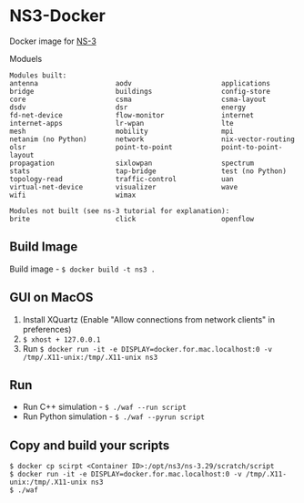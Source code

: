# NS3-Docker

Docker image for [NS-3](https://www.nsnam.org)

Moduels
```
Modules built:
antenna                   aodv                      applications
bridge                    buildings                 config-store
core                      csma                      csma-layout
dsdv                      dsr                       energy
fd-net-device             flow-monitor              internet
internet-apps             lr-wpan                   lte
mesh                      mobility                  mpi
netanim (no Python)       network                   nix-vector-routing
olsr                      point-to-point            point-to-point-layout
propagation               sixlowpan                 spectrum
stats                     tap-bridge                test (no Python)
topology-read             traffic-control           uan
virtual-net-device        visualizer                wave
wifi                      wimax

Modules not built (see ns-3 tutorial for explanation):
brite                     click                     openflow

```

## Build Image

Build image - `$ docker build -t ns3 .`

## GUI on MacOS

1. Install XQuartz (Enable "Allow connections from network clients" in preferences)
2. `$ xhost + 127.0.0.1`
3. Run `$ docker run -it -e DISPLAY=docker.for.mac.localhost:0 -v /tmp/.X11-unix:/tmp/.X11-unix ns3`

## Run

* Run C++ simulation - `$ ./waf --run script`
* Run Python simulation - `$ ./waf --pyrun script`

## Copy and build your scripts

```
$ docker cp scirpt <Container ID>:/opt/ns3/ns-3.29/scratch/script
$ docker run -it -e DISPLAY=docker.for.mac.localhost:0 -v /tmp/.X11-unix:/tmp/.X11-unix ns3
$ ./waf
```

